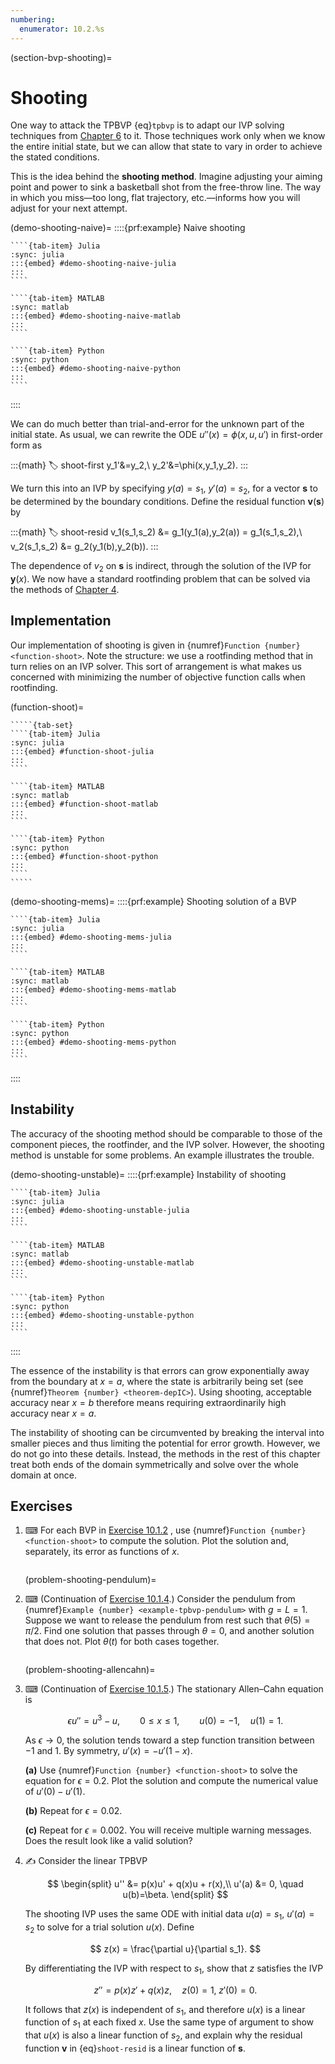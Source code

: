 ```yaml
---
numbering:
  enumerator: 10.2.%s
---
```

(section-bvp-shooting)=
# Shooting

One way to attack the TPBVP {eq}`tpbvp` is to adapt our IVP solving techniques from [Chapter 6](../ivp/overview.md) to it. Those techniques work only when we know the entire initial state, but we can allow that state to vary in order to achieve the stated conditions. 

This is the idea behind the **shooting method**. Imagine adjusting your aiming point and power to sink a basketball shot from the free-throw line. The way in which you miss—too long, flat trajectory, etc.—informs how you will adjust for your next attempt.

(demo-shooting-naive)=
::::{prf:example} Naive shooting
`````{tab-set}
````{tab-item} Julia
:sync: julia
:::{embed} #demo-shooting-naive-julia
:::
````

````{tab-item} MATLAB
:sync: matlab
:::{embed} #demo-shooting-naive-matlab
:::
````

````{tab-item} Python
:sync: python
:::{embed} #demo-shooting-naive-python
:::
````
`````
::::

We can do much better than trial-and-error for the unknown part of the initial state. As usual, we can rewrite the ODE $u''(x) = \phi(x,u,u')$ in first-order form as

:::{math}
:label: shoot-first
y_1'&=y_2,\\ 
y_2'&=\phi(x,y_1,y_2).
:::

We turn this into an IVP by specifying $y(a)=s_1$, $y'(a)=s_2$, for a vector $\mathbf{s}$ to be determined by the boundary conditions. Define the residual function $\mathbf{v}(\mathbf{s})$ by

:::{math}
:label: shoot-resid
v_1(s_1,s_2) &= g_1(y_1(a),y_2(a)) = g_1(s_1,s_2),\\ 
v_2(s_1,s_2) &= g_2(y_1(b),y_2(b)).
:::

The dependence of $v_2$ on $\mathbf{s}$ is indirect, through the solution of the IVP for $\mathbf{y}(x)$. We now have a standard rootfinding problem that can be solved via the methods of [Chapter 4](../nonlineqn/overview.md). 

## Implementation

Our implementation of shooting is given in {numref}`Function {number} <function-shoot>`. Note the structure: we use a rootfinding method that in turn relies on an IVP solver. This sort of arrangement is what makes us concerned with minimizing the number of objective function calls when rootfinding.

(function-shoot)=
``````{prf:algorithm} shoot
`````{tab-set} 
````{tab-item} Julia
:sync: julia
:::{embed} #function-shoot-julia
:::
```` 

````{tab-item} MATLAB
:sync: matlab
:::{embed} #function-shoot-matlab
:::
```` 

````{tab-item} Python
:sync: python
:::{embed} #function-shoot-python
:::
````
`````
``````

(demo-shooting-mems)=
::::{prf:example} Shooting solution of a BVP
`````{tab-set}
````{tab-item} Julia
:sync: julia
:::{embed} #demo-shooting-mems-julia
:::
````

````{tab-item} MATLAB
:sync: matlab
:::{embed} #demo-shooting-mems-matlab
:::
````

````{tab-item} Python
:sync: python
:::{embed} #demo-shooting-mems-python
:::
````
`````
::::

## Instability

The accuracy of the shooting method should be comparable to those of the component pieces, the rootfinder, and the IVP solver. However, the shooting method is unstable for some problems. An example illustrates the trouble.

(demo-shooting-unstable)=
::::{prf:example} Instability of shooting
`````{tab-set}
````{tab-item} Julia
:sync: julia
:::{embed} #demo-shooting-unstable-julia
:::
````

````{tab-item} MATLAB
:sync: matlab
:::{embed} #demo-shooting-unstable-matlab
:::
````

````{tab-item} Python
:sync: python
:::{embed} #demo-shooting-unstable-python
:::
````
`````
::::


The essence of the instability is that errors can grow exponentially away from the boundary at $x=a$, where the state is arbitrarily being set (see {numref}`Theorem {number} <theorem-depIC>`). Using shooting, acceptable accuracy near $x=b$ therefore means requiring extraordinarily high accuracy near $x=a$.

The instability of shooting can be circumvented by breaking the interval into smaller pieces and thus limiting the potential for error growth. However, we do not go into these details. Instead, the methods in the rest of this chapter treat both ends of the domain symmetrically and solve over the whole domain at once.

## Exercises

1. ⌨ For each BVP in [Exercise 10.1.2](problem-tpbvp-verify) , use {numref}`Function {number} <function-shoot>` to compute the solution. Plot the solution and, separately, its error as functions of $x$. 

    ```{index} pendulum
    ```
    (problem-shooting-pendulum)=
2. ⌨ (Continuation of [Exercise 10.1.4](problem-tpbvp-allencahn).) Consider the pendulum from {numref}`Example {number} <example-tpbvp-pendulum>` with $g=L=1$. Suppose we want to release the pendulum from rest such that $\theta(5)=\pi/2$. Find one solution that passes through $\theta=0$, and another solution that does not. Plot $\theta(t)$ for both cases together.

    ```{index} Allen–Cahn equation
    ```
    (problem-shooting-allencahn)=
3. ⌨  (Continuation of [Exercise 10.1.5](problem-tpbvp-allencahn).) The stationary Allen–Cahn equation is 
 
    $$
      \epsilon u'' = u^3-u, \qquad 0 \le x \le 1, \qquad u(0)=-1, \quad u(1)=1.
    $$

    As $\epsilon\rightarrow 0$, the solution tends toward a step function transition between $-1$ and $1$. By symmetry, $u'(x)=-u'(1-x)$.
  
    **(a)** Use {numref}`Function {number} <function-shoot>` to solve the equation for $\epsilon=0.2$. Plot the solution and compute the numerical value of $u'(0)-u'(1)$.
    
    **(b)** Repeat for $\epsilon=0.02$.
    
    **(c)** Repeat for $\epsilon=0.002$. You will receive multiple warning messages. Does the result look like a valid solution?

4. ✍ Consider the linear TPBVP 
    
    $$
    \begin{split}
    u'' &= p(x)u' + q(x)u + r(x),\\ 
    u'(a) &= 0, \quad u(b)=\beta.
    \end{split}
    $$

    The shooting IVP uses the same ODE with initial data $u(a)=s_1$, $u'(a)=s_2$ to solve for a trial solution $u(x)$. Define

    $$
    z(x) = \frac{\partial u}{\partial s_1}.
    $$

    By differentiating the IVP with respect to $s_1$, show that $z$ satisfies the IVP

    $$
    z'' = p(x)z' + q(x)z, \quad z(0)=1, \; z'(0)=0.
    $$

    It follows that $z(x)$ is independent of $s_1$, and therefore $u(x)$ is a linear function of $s_1$ at each fixed $x$. Use the same type of argument to show that $u(x)$ is also a linear function of $s_2$, and explain why the residual function $\mathbf{v}$ in {eq}`shoot-resid` is a linear function of $\mathbf{s}$.
